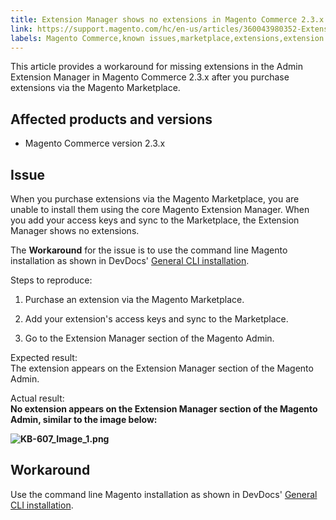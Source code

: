 ```yaml
---
title: Extension Manager shows no extensions in Magento Commerce 2.3.x
link: https://support.magento.com/hc/en-us/articles/360043980352-Extension-Manager-shows-no-extensions-in-Magento-Commerce-2-3-x
labels: Magento Commerce,known issues,marketplace,extensions,extension manager,2.3.x,command line
---
```


This article provides a workaround for missing extensions in the Admin Extension Manager in Magento Commerce 2.3.x after you purchase extensions via the Magento Marketplace.

## Affected products and versions

* Magento Commerce version 2.3.x

## Issue

When you purchase extensions via the Magento Marketplace, you are unable to install them using the core Magento Extension Manager. When you add your access keys and sync to the Marketplace, the Extension Manager shows no extensions.

The **Workaround** for the issue is to use the command line Magento installation as shown in DevDocs' [General CLI installation](https://devdocs.magento.com/extensions/install/).

Steps to reproduce:

1. Purchase an extension via the Magento Marketplace.

1. Add your extension's access keys and sync to the Marketplace.

1. Go to the Extension Manager section of the Magento Admin.

Expected result:  
 The extension appears on the Extension Manager section of the Magento Admin.

Actual result:  
 **No extension appears on the Extension Manager section of the Magento Admin, similar to the image below:**

**![KB-607_Image_1.png](https://support.magento.com/hc/article_attachments/360058742771/KB-607_Image_1.png)**

## Workaround

Use the command line Magento installation as shown in DevDocs' [General CLI installation](https://devdocs.magento.com/extensions/install/).

